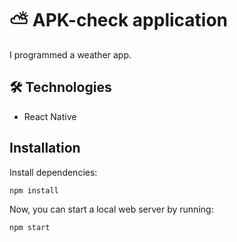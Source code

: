 # ⛅ APK-check application

I programmed a weather app.

## 🛠️ Technologies

- React Native

## Installation

Install dependencies:

```
npm install
```

Now, you can start a local web server by running:

```
npm start
```
